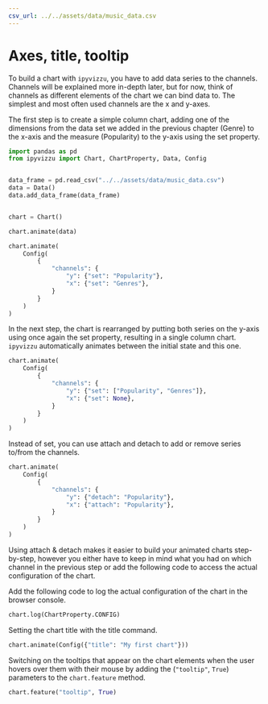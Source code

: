 ```yaml
---
csv_url: ../../assets/data/music_data.csv
---
```


# Axes, title, tooltip

To build a chart with `ipyvizzu`, you have to add data series to the channels.
Channels will be explained more in-depth later, but for now, think of channels
as different elements of the chart we can bind data to. The simplest and most
often used channels are the x and y-axes.

The first step is to create a simple column chart, adding one of the dimensions
from the data set we added in the previous chapter (Genre) to the x-axis and the
measure (Popularity) to the y-axis using the set property.

<div id="tutorial_01"></div>

```python
import pandas as pd
from ipyvizzu import Chart, ChartProperty, Data, Config


data_frame = pd.read_csv("../../assets/data/music_data.csv")
data = Data()
data.add_data_frame(data_frame)


chart = Chart()

chart.animate(data)

chart.animate(
    Config(
        {
            "channels": {
                "y": {"set": "Popularity"},
                "x": {"set": "Genres"},
            }
        }
    )
)
```

In the next step, the chart is rearranged by putting both series on the y-axis
using once again the set property, resulting in a single column chart.
`ipyvizzu` automatically animates between the initial state and this one.

<div id="tutorial_02"></div>

```python
chart.animate(
    Config(
        {
            "channels": {
                "y": {"set": ["Popularity", "Genres"]},
                "x": {"set": None},
            }
        }
    )
)
```

Instead of set, you can use attach and detach to add or remove series to/from
the channels.

<div id="tutorial_03"></div>

```python
chart.animate(
    Config(
        {
            "channels": {
                "y": {"detach": "Popularity"},
                "x": {"attach": "Popularity"},
            }
        }
    )
)
```

Using attach & detach makes it easier to build your animated charts
step-by-step, however you either have to keep in mind what you had on which
channel in the previous step or add the following code to access the actual
configuration of the chart.

Add the following code to log the actual configuration of the chart in the
browser console.

```python
chart.log(ChartProperty.CONFIG)
```

Setting the chart title with the title command.

<div id="tutorial_04"></div>

```python
chart.animate(Config({"title": "My first chart"}))
```

Switching on the tooltips that appear on the chart elements when the user hovers
over them with their mouse by adding the (`"tooltip"`, `True`) parameters to the
`chart.feature` method.

<div id="tutorial_05"></div>

```python
chart.feature("tooltip", True)
```

<script src="../axes_title_tooltip.js"></script>
